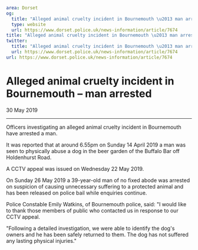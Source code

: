 ```yaml
area: Dorset
og:
  title: "Alleged animal cruelty incident in Bournemouth \u2013 man arrested"
  type: website
  url: https://www.dorset.police.uk/news-information/article/7674
title: "Alleged animal cruelty incident in Bournemouth \u2013 man arrested |"
twitter:
  title: "Alleged animal cruelty incident in Bournemouth \u2013 man arrested"
  url: https://www.dorset.police.uk/news-information/article/7674
url: https://www.dorset.police.uk/news-information/article/7674
```

# Alleged animal cruelty incident in Bournemouth – man arrested

30 May 2019

* * *

Officers investigating an alleged animal cruelty incident in Bournemouth have arrested a man.

It was reported that at around 6.55pm on Sunday 14 April 2019 a man was seen to physically abuse a dog in the beer garden of the Buffalo Bar off Holdenhurst Road.

A CCTV appeal was issued on Wednesday 22 May 2019.

On Sunday 26 May 2019 a 39-year-old man of no fixed abode was arrested on suspicion of causing unnecessary suffering to a protected animal and has been released on police bail while enquiries continue.

Police Constable Emily Watkins, of Bournemouth police, said: "I would like to thank those members of public who contacted us in response to our CCTV appeal.

"Following a detailed investigation, we were able to identify the dog's owners and he has been safely returned to them. The dog has not suffered any lasting physical injuries."
